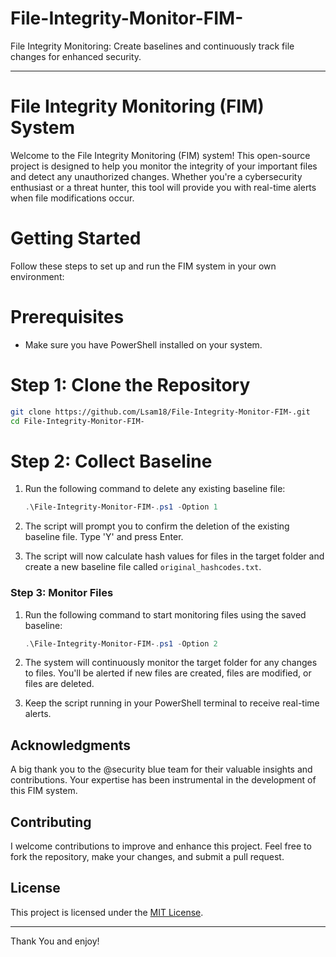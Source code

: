# File-Integrity-Monitor-FIM-
File Integrity Monitoring: Create baselines and continuously track file changes for enhanced security.

---

# File Integrity Monitoring (FIM) System

Welcome to the File Integrity Monitoring (FIM) system! This open-source project is designed to help you monitor the integrity of your important files and detect any unauthorized changes. Whether you're a cybersecurity enthusiast or a threat hunter, this tool will provide you with real-time alerts when file modifications occur.

# Getting Started

Follow these steps to set up and run the FIM system in your own environment:

# Prerequisites

- Make sure you have PowerShell installed on your system.

# Step 1: Clone the Repository

```bash
git clone https://github.com/Lsam18/File-Integrity-Monitor-FIM-.git
cd File-Integrity-Monitor-FIM-
```

# Step 2: Collect Baseline

1. Run the following command to delete any existing baseline file:
   ```powershell
   .\File-Integrity-Monitor-FIM-.ps1 -Option 1
   ```

2. The script will prompt you to confirm the deletion of the existing baseline file. Type 'Y' and press Enter.

3. The script will now calculate hash values for files in the target folder and create a new baseline file called `original_hashcodes.txt`.

### Step 3: Monitor Files

1. Run the following command to start monitoring files using the saved baseline:
   ```powershell
   .\File-Integrity-Monitor-FIM-.ps1 -Option 2
   ```

2. The system will continuously monitor the target folder for any changes to files. You'll be alerted if new files are created, files are modified, or files are deleted.

3. Keep the script running in your PowerShell terminal to receive real-time alerts.

## Acknowledgments

A big thank you to the @security blue team for their valuable insights and contributions. Your expertise has been instrumental in the development of this FIM system.

## Contributing

I welcome contributions to improve and enhance this project. Feel free to fork the repository, make your changes, and submit a pull request.

## License

This project is licensed under the [MIT License](LICENSE).

---

Thank You and enjoy! 
